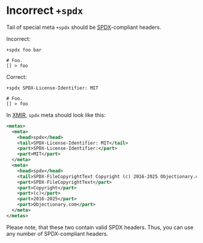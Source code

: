 # Incorrect `+spdx`

Tail of special meta `+spdx` should be [SPDX]-compliant headers.

Incorrect:

```eo
+spdx foo bar

# Foo.
[] > foo
```

Correct:

```eo
+spdx SPDX-License-Identifier: MIT

# Foo.
[] > foo
```

In [XMIR], `spdx` meta should look like this:

```xml
<metas>
  <meta>
    <head>spdx</head>
    <tail>SPDX-License-Identifier: MIT</tail>
    <part>SPDX-License-Identifier:</part>
    <part>MIT</part>
  </meta>
  <meta>
    <head>spdx</head>
    <tail>SPDX-FileCopyrightText Copyright (c) 2016-2025 Objectionary.com</tail>
    <part>SPDX-FileCopyrightText</part>
    <part>Copyright</part>
    <part>(c)</part>
    <part>2016-2025</part>
    <part>Objectionary.com</part>
  </meta>
</metas>
```

Please note, that these two contain valid SPDX headers. Thus, you can use any
number of SPDX-compliant headers.

[SPDX]: https://en.wikipedia.org/wiki/Software_Package_Data_Exchange
[XMIR]: https://news.eolang.org/2022-11-25-xmir-guide.html
